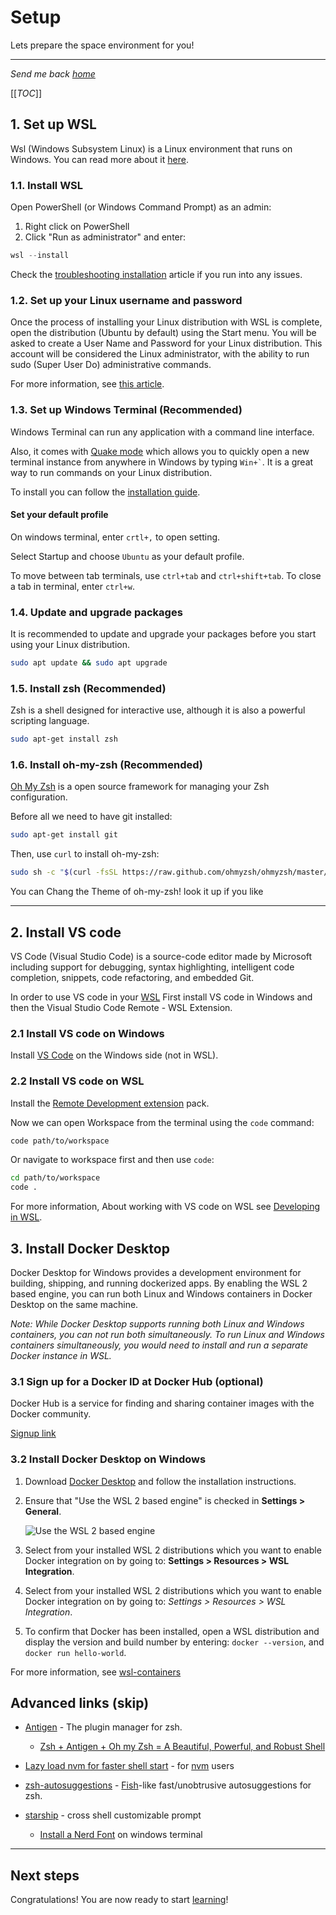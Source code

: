 # Setup

Lets prepare the space environment for you!

---

_Send me back [home](home)_

[[_TOC_]]

## 1. Set up WSL

Wsl (Windows Subsystem Linux) is a Linux environment that runs on Windows. You
can read more about it
[here](https://docs.microsoft.com/en-us/windows/wsl/about).

### 1.1. Install WSL

Open PowerShell (or Windows Command Prompt) as an admin:

1. Right click on PowerShell
2. Click "Run as administrator" and enter:

```PowerShell
wsl --install
```

Check the
[troubleshooting installation](https://docs.microsoft.com/en-us/windows/wsl/troubleshooting)
article if you run into any issues.

### 1.2. Set up your Linux username and password

Once the process of installing your Linux distribution with WSL is complete,
open the distribution (Ubuntu by default) using the Start menu. You will be
asked to create a User Name and Password for your Linux distribution. This
account will be considered the Linux administrator, with the ability to run sudo
(Super User Do) administrative commands.

For more information, see
[this article](https://docs.microsoft.com/en-us/windows/wsl/setup/environment#set-up-your-linux-username-and-password).

### 1.3. Set up Windows Terminal (Recommended)

Windows Terminal can run any application with a command line interface.

Also, it comes with
[Quake mode](https://devblogs.microsoft.com/commandline/windows-terminal-preview-1-9-release/#quake-mode)
which allows you to quickly open a new terminal instance from anywhere in
Windows by typing `` Win+` ``. It is a great way to run commands on your Linux
distribution.

To install you can follow the
[installation guide](https://docs.microsoft.com/en-us/windows/terminal/install#invoke-the-command-palette).

#### **Set your default profile**

On windows terminal, enter `crtl+,` to open setting.

Select Startup and choose `Ubuntu` as your default profile.

To move between tab terminals, use `ctrl+tab` and `ctrl+shift+tab`. To close a
tab in terminal, enter `ctrl+w`.

### 1.4. Update and upgrade packages

It is recommended to update and upgrade your packages before you start using
your Linux distribution.

```bash
sudo apt update && sudo apt upgrade
```

### 1.5. Install zsh (Recommended)

Zsh is a shell designed for interactive use, although it is also a powerful
scripting language.

```bash
sudo apt-get install zsh
```

### 1.6. Install oh-my-zsh (Recommended)

[Oh My Zsh](https://ohmyz.sh/) is a open source framework for managing your Zsh
configuration.

Before all we need to have git installed:

```bash
sudo apt-get install git
```

Then, use `curl` to install oh-my-zsh:

```bash
sudo sh -c "$(curl -fsSL https://raw.github.com/ohmyzsh/ohmyzsh/master/tools/install.sh)"
```

You can Chang the Theme of oh-my-zsh! look it up if you like

---

## 2. Install VS code

VS Code (Visual Studio Code) is a source-code editor made by Microsoft including
support for debugging, syntax highlighting, intelligent code completion,
snippets, code refactoring, and embedded Git.

In order to use VS code in your [WSL](#1-set-up-wsl-optional) First install VS
code in Windows and then the Visual Studio Code Remote - WSL Extension.

### 2.1 Install VS code on Windows

Install [VS Code](https://code.visualstudio.com/) on the Windows side (not in
WSL).

### 2.2 Install VS code on WSL

Install the
[Remote Development extension](https://marketplace.visualstudio.com/items?itemName=ms-vscode-remote.vscode-remote-extensionpack)
pack.

Now we can open Workspace from the terminal using the `code` command:

```bash
code path/to/workspace
```

Or navigate to workspace first and then use `code`:

```bash
cd path/to/workspace
code .
```

For more information, About working with VS code on WSL see
[Developing in WSL](https://code.visualstudio.com/docs/remote/wsl).

## 3. Install Docker Desktop

Docker Desktop for Windows provides a development environment for building,
shipping, and running dockerized apps. By enabling the WSL 2 based engine, you
can run both Linux and Windows containers in Docker Desktop on the same machine.

_Note: While Docker Desktop supports running both Linux and Windows containers,
you can not run both simultaneously. To run Linux and Windows containers
simultaneously, you would need to install and run a separate Docker instance in
WSL._

### 3.1 Sign up for a Docker ID at Docker Hub (optional)

Docker Hub is a service for finding and sharing container images with the Docker
community.

[Signup link](https://hub.docker.com/signup/)

### 3.2 Install Docker Desktop on Windows

1. Download
   [Docker Desktop](https://docs.docker.com/docker-for-windows/wsl/#download)
   and follow the installation instructions.

2. Ensure that "Use the WSL 2 based engine" is checked in **Settings >
   General**.

   ![Use the WSL 2 based engine](https://docs.microsoft.com/en-us/windows/wsl/media/docker-running.png)

3. Select from your installed WSL 2 distributions which you want to enable
   Docker integration on by going to: **Settings > Resources > WSL
   Integration**.

4. Select from your installed WSL 2 distributions which you want to enable
   Docker integration on by going to: _Settings > Resources > WSL Integration_.

5. To confirm that Docker has been installed, open a WSL distribution and
   display the version and build number by entering: `docker --version`, and
   `docker run hello-world`.

For more information, see
[wsl-containers](https://docs.microsoft.com/en-us/windows/wsl/tutorials/wsl-containers)

## Advanced links (skip)

- [Antigen](https://github.com/zsh-users/antigen) - The plugin manager for zsh.

  - [Zsh + Antigen + Oh my Zsh = A Beautiful, Powerful, and Robust Shell](https://phuctm97.com/blog/zsh-antigen-ohmyzsh)

- [Lazy load nvm for faster shell start](http://broken-by.me/lazy-load-nvm/) -
  for [nvm](Node/Basics#install-nodejs-using-nvm) users

- [zsh-autosuggestions](https://github.com/zsh-users/zsh-autosuggestions) -
  [Fish](https://fishshell.com/)-like fast/unobtrusive autosuggestions for zsh.

- [starship](https://starship.rs/) - cross shell customizable prompt

  - [Install a Nerd Font](https://learn.microsoft.com/en-us/windows/terminal/tutorials/custom-prompt-setup#install-a-nerd-font)
    on windows terminal

---

## Next steps

Congratulations! You are now ready to start [learning](Workflow/Workflow)!
